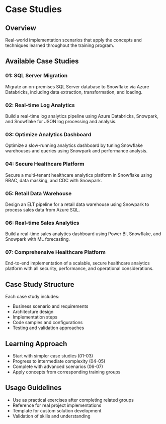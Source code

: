 # Case Studies

## Overview
Real-world implementation scenarios that apply the concepts and techniques learned throughout the training program.

## Available Case Studies

### 01: SQL Server Migration
Migrate an on-premises SQL Server database to Snowflake via Azure Databricks, including data extraction, transformation, and loading.

### 02: Real-time Log Analytics
Build a real-time log analytics pipeline using Azure Databricks, Snowpark, and Snowflake for JSON log processing and analysis.

### 03: Optimize Analytics Dashboard
Optimize a slow-running analytics dashboard by tuning Snowflake warehouses and queries using Snowpark and performance analysis.

### 04: Secure Healthcare Platform
Secure a multi-tenant healthcare analytics platform in Snowflake using RBAC, data masking, and CDC with Snowpark.

### 05: Retail Data Warehouse
Design an ELT pipeline for a retail data warehouse using Snowpark to process sales data from Azure SQL.

### 06: Real-time Sales Analytics
Build a real-time sales analytics dashboard using Power BI, Snowflake, and Snowpark with ML forecasting.

### 07: Comprehensive Healthcare Platform
End-to-end implementation of a scalable, secure healthcare analytics platform with all security, performance, and operational considerations.

## Case Study Structure
Each case study includes:
- Business scenario and requirements
- Architecture design
- Implementation steps
- Code samples and configurations
- Testing and validation approaches

## Learning Approach
- Start with simpler case studies (01-03)
- Progress to intermediate complexity (04-05)
- Complete with advanced scenarios (06-07)
- Apply concepts from corresponding training groups

## Usage Guidelines
- Use as practical exercises after completing related groups
- Reference for real project implementations
- Template for custom solution development
- Validation of skills and understanding
